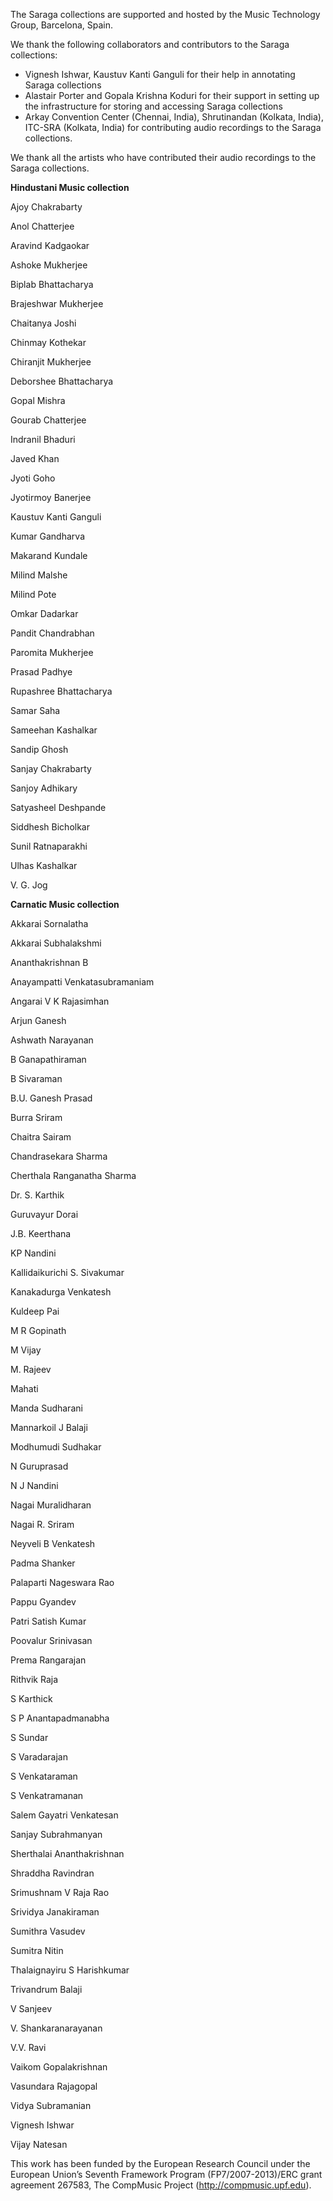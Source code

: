 The Saraga collections are supported and hosted by the Music Technology Group, Barcelona, Spain. 

We thank the following collaborators and contributors to the Saraga collections: 

* Vignesh Ishwar, Kaustuv Kanti Ganguli for their help in annotating Saraga collections 
* Alastair Porter and Gopala Krishna Koduri for their support in setting up the infrastructure for storing and accessing Saraga collections
* Arkay Convention Center (Chennai, India), Shrutinandan (Kolkata, India), ITC-SRA (Kolkata, India) for contributing audio recordings to the Saraga collections. 

We thank all the artists who have contributed their audio recordings to the Saraga collections. 

**Hindustani Music collection**

Ajoy Chakrabarty

Anol Chatterjee

Aravind Kadgaokar

Ashoke Mukherjee

Biplab Bhattacharya

Brajeshwar Mukherjee

Chaitanya Joshi

Chinmay Kothekar

Chiranjit Mukherjee

Deborshee Bhattacharya

Gopal Mishra

Gourab Chatterjee

Indranil Bhaduri

Javed Khan

Jyoti Goho

Jyotirmoy Banerjee

Kaustuv Kanti Ganguli

Kumar Gandharva

Makarand Kundale

Milind Malshe

Milind Pote

Omkar Dadarkar

Pandit Chandrabhan

Paromita Mukherjee

Prasad Padhye

Rupashree Bhattacharya

Samar Saha

Sameehan Kashalkar

Sandip Ghosh

Sanjay Chakrabarty

Sanjoy Adhikary

Satyasheel Deshpande

Siddhesh Bicholkar

Sunil Ratnaparakhi

Ulhas Kashalkar

V. G. Jog

**Carnatic Music collection**

Akkarai Sornalatha

Akkarai Subhalakshmi

Ananthakrishnan B

Anayampatti Venkatasubramaniam

Angarai V K Rajasimhan

Arjun Ganesh

Ashwath Narayanan

B Ganapathiraman

B Sivaraman

B.U. Ganesh Prasad

Burra Sriram

Chaitra Sairam

Chandrasekara Sharma

Cherthala Ranganatha Sharma

Dr. S. Karthik

Guruvayur Dorai

J.B. Keerthana

KP Nandini

Kallidaikurichi S. Sivakumar

Kanakadurga Venkatesh

Kuldeep Pai

M R Gopinath

M Vijay

M. Rajeev

Mahati

Manda Sudharani

Mannarkoil J Balaji

Modhumudi Sudhakar

N Guruprasad

N J Nandini

Nagai Muralidharan

Nagai R. Sriram

Neyveli B Venkatesh

Padma Shanker

Palaparti Nageswara Rao

Pappu Gyandev

Patri Satish Kumar

Poovalur Srinivasan

Prema Rangarajan

Rithvik Raja

S Karthick

S P Anantapadmanabha

S Sundar

S Varadarajan

S Venkataraman

S Venkatramanan

Salem Gayatri Venkatesan

Sanjay Subrahmanyan

Sherthalai Ananthakrishnan

Shraddha Ravindran

Srimushnam V Raja Rao

Srividya Janakiraman

Sumithra Vasudev

Sumitra Nitin

Thalaignayiru S Harishkumar

Trivandrum Balaji

V Sanjeev

V. Shankaranarayanan

V.V. Ravi

Vaikom Gopalakrishnan

Vasundara Rajagopal

Vidya Subramanian

Vignesh Ishwar

Vijay Natesan


This work has been funded by the European Research Council under the European Union’s Seventh Framework Program (FP7/2007-2013)/ERC grant agreement 267583, The CompMusic Project (http://compmusic.upf.edu). 
